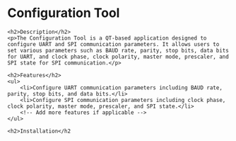 <!DOCTYPE html>
<html lang="en">
<head>
    <meta charset="UTF-8">
    <meta name="viewport" content="width=device-width, initial-scale=1.0">
    <title>Configuration Tool</title>
</head>
<body>
    <h1>Configuration Tool</h1>
    
    <h2>Description</h2>
    <p>The Configuration Tool is a QT-based application designed to configure UART and SPI communication parameters. It allows users to set various parameters such as BAUD rate, parity, stop bits, data bits for UART, and clock phase, clock polarity, master mode, prescaler, and SPI state for SPI communication.</p>
    
    <h2>Features</h2>
    <ul>
        <li>Configure UART communication parameters including BAUD rate, parity, stop bits, and data bits.</li>
        <li>Configure SPI communication parameters including clock phase, clock polarity, master mode, prescaler, and SPI state.</li>
        <!-- Add more features if applicable -->
    </ul>
    
    <h2>Installation</h2

